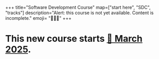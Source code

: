 +++
title="Software Development Course"
map=["start here", "SDC", "tracks"]
description="Alert: this course is not yet available. Content is incomplete."
emoji= "🧑🏾‍🔧" 
+++

# This new course starts [📅 March 2025](https://curriculum.codeyourfuture.io).
